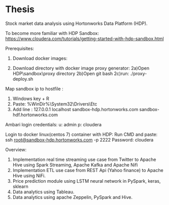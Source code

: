 # Thesis
Stock market data analysis using Hortonworks Data Platform (HDP).

To become more familiar with HDP Sandbox: https://www.cloudera.com/tutorials/getting-started-with-hdp-sandbox.html

Prerequisites:
1) Download docker images:
   

2) Download directory with docker image proxy generator: 
    2a)Open HDP\sandbox\proxy directory 
    2b)Open git bash
    2c)run: ./proxy-deploy.sh

Map sandbox ip to hostfile :
1) Windows key + R
2) Paste: %WinDir%\System32\Drivers\Etc
3) Add line : 127.0.0.1 localhost sandbox-hdp.hortonworks.com sandbox-hdf.hortonworks.com

Ambari login credentials:
u: admin
p: cloudera

Login to docker linux(centos 7) container with HDP:
Run CMD and paste:
ssh root@sandbox-hdp.hortonworks.com -p 2222
Password: cloudera


Overview:
1) Implementation real time streaming use case from Twitter to Apache Hive using Spark Streaming, Apache Kafka and Apache Nifi
2) Implementation ETL use case from REST Api (Yahoo finance) to Apache Hive using NiFi.
3) Price prediction module using LSTM neural network in PySpark, keras, sklearn
4) Data analytics using Tableau.
5) Data analytics using apache Zeppelin, PySpark and Hive. 




